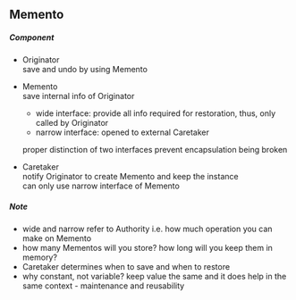 ## Memento
##### Component 
- Originator  
save and undo by using Memento  
- Memento  
save internal info of Originator  
  - wide interface: provide all info required for restoration, thus, only called by Originator  
  - narrow interface: opened to external Caretaker  

  proper distinction of two interfaces prevent encapsulation being broken      
- Caretaker  
notify Originator to create Memento and keep the instance  
can only use narrow interface of Memento

##### Note
- wide and narrow refer to Authority i.e. how much operation you can make on Memento  
- how many Mementos will you store? how long will you keep them in memory?  
- Caretaker determines when to save and when to restore  
- why constant, not variable? keep value the same and it does help in the same context - maintenance and reusability  